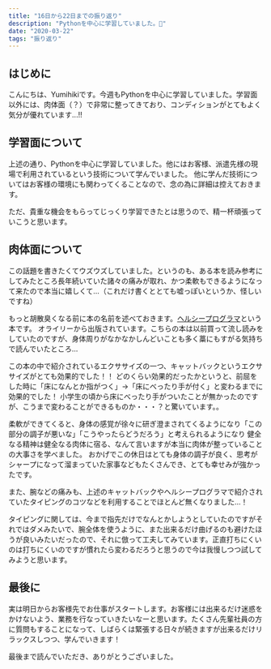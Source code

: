 ```yaml
---
title: "16日から22日までの振り返り"
description: "Pythonを中心に学習していました。"
date: "2020-03-22"
tags: "振り返り"
---
```


## はじめに

こんにちは、Yumihikiです。今週もPythonを中心に学習していました。学習面以外には、肉体面（？）で非常に整ってきており、コンディションがとてもよく気分が優れています...!!

## 学習面について

上述の通り、Pythonを中心に学習していました。他にはお客様、派遣先様の現場で利用されているという技術について学んでいました。
他に学んだ技術についてはお客様の環境にも関わってくることなので、念の為に詳細は控えておきます。

ただ、貴重な機会をもらってじっくり学習できたとは思うので、精一杯頑張っていこうと思います。

## 肉体面について

この話題を書きたくてウズウズしていました。というのも、ある本を読み参考にしてみたところ長年続いていた諸々の痛みが取れ、かつ柔軟もできるようになって来たので本当に嬉しくて…（これだけ書くととても嘘っぽいというか、怪しいですね）

もっと胡散臭くなる前に本の名前を述べておきます。[ヘルシープログラマ](https://www.oreilly.co.jp/books/9784873117287/)という本です。
オライリーから出版されています。こちらの本は以前買って流し読みをしていたのですが、身体周りがなかなかしんどいことも多く藁にもすがる気持ちで読んでいたところ...

この本の中で紹介されているエクササイズの一つ、キャットバックというエクササイズがとても効果的でした！！
どのくらい効果的だったかというと、前屈をした時に「床になんとか指がつく」→「床にべったり手が付く」と変わるまでに効果的でした！
小学生の頃から床にべったり手がついたことが無かったのですが、こうまで変わることができるものか・・・？と驚いています。。

柔軟ができてくると、身体の感覚が徐々に研ぎ澄まされてくるようになり「この部分の調子が悪いな」「こうやったらどうだろう」と考えられるようになり
健全なる精神は健全なる肉体に宿る、なんて言いますが本当に肉体が整っていることの大事さを学べました。
おかげでこの休日はとても身体の調子が良く、思考がシャープになって溜まっていた家事などもたくさんでき、とても幸せみが強かったです。

また、腕などの痛みも、上述のキャットバックやヘルシープログラマで紹介されていたタイピングのコツなどを利用することでほとんど無くなりました…！

タイピングに関しては、今まで指先だけでなんとかしようとしていたのですがそれではダメみたいで、腕全体を使うように、また出来るだけ曲げるのも避けたほうが良いみたいだったので、それに倣って工夫してみています。正直打ちにくいのは打ちにくいのですが慣れたら変わるだろうと思うので今は我慢しつつ試してみようと思います。

## 最後に

実は明日からお客様先でお仕事がスタートします。お客様には出来るだけ迷惑をかけないよう、業務を行なっていきたいなーと思います。たくさん先輩社員の方に質問もすることになって、しばらくは緊張する日々が続きますが出来るだけリラックスしつつ、学んでいきます！

最後まで読んでいただき、ありがとうございました。
